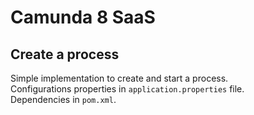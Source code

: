 # Camunda 8 SaaS

## Create a process

Simple implementation to create and start a process. \
Configurations properties in `application.properties` file.\
Dependencies in `pom.xml`.
